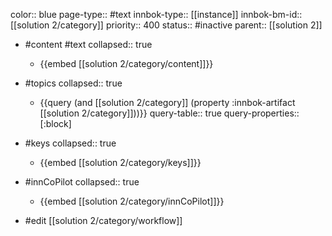 color:: blue
page-type:: #text
innbok-type:: [[instance]]
innbok-bm-id:: [[solution 2/category]]
priority:: 400
status:: #inactive
parent:: [[solution 2]]

- #content #text
  collapsed:: true
	- {{embed [[solution 2/category/content]]}}
- #topics
   collapsed:: true
    - {{query (and [[solution 2/category]] (property :innbok-artifact [[solution 2/category]]))}}
      query-table:: true
      query-properties:: [:block]
- #keys
  collapsed:: true
	- {{embed [[solution 2/category/keys]]}}
- #innCoPilot
   collapsed:: true
	 - {{embed [[solution 2/category/innCoPilot]]}}

- #edit [[solution 2/category/workflow]]

